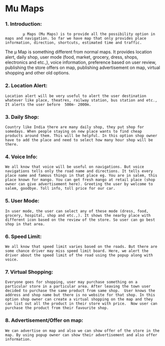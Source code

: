 # Mu Maps

### 1. Introduction:
         	μ Maps (Mu Maps) is to provide all the possibility option in maps and navigation. So far we have map that only provides place information, direction, shortcuts, estimated time and traffic.
The μ Map is something different from normal maps. It provides location alert, daily shop, user mode (food, market, grocery, dress, shops, electronics and etc.,), voice information, preference based on user review, publishing the store offers on map, publishing advertisement on map, virtual shopping and other old options.

### 2. Location Alert:
    Location alert will be very useful to alert the user destination whatever like place, theatres, railway station, bus station and etc., It alerts the user before  500m- 2000m.

### 3. Daily Shop:
	Country like India there are many daily shop, they put shop for somedays. When people staying on new place wants to find cheap products around them. This will be helpful. In this option shop owner have to add the place and need to select how many hour shop will be there. 

### 4. Voice Info:	
	We all know that voice will be useful on navigations. But voice navigations tells only the road name and directions. It tells every place name and famous things in that place eg. You are in salem, this place known for mango. You can get fresh mango at retail place (shop owner can give advertisement here). Greeting the user by welcome to salem, goodbye. Toll info, toll price for our car.

### 5. User Mode:	
	In user mode, the user can select any of these mode (dress, food, grocery, hospital, shop and etc.,). It shows the nearby place with different icon based on the review of the store. So user can go best shop in that area.

### 6. Speed Limit:	
	We all know that speed limit varies based on the roads. But there are some chance driver may miss speed limit board. Here, we alert the driver about the speed limit of the road using the popup along with voice.

### 7. Virtual Shopping:
	Everyone goes for shopping, user may purchase something on a particular store in a particular area. After leaving the town user decided to purchase the same product from same shop.  User knows the address and shop name but there is no website for that shop. In this option shop owner can create a virtual shopping on the map and they can list out all the product in their store with price.  Now user can purchase the product from their favourite shop.

### 8. Advertisement/Offer on map:
	We can advertise on map and also we can show offer of the store in the map. By using popup owner can show their advertisement and also offer information.
